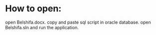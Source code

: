 # How to open:
open Belshifa.docx. 
copy and paste sql script in oracle database.
open Belshifa.sln and run the application.

